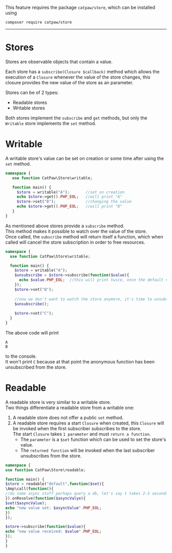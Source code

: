 This feature requires the package `catpaw/store`, which can be installed using<br/>
```
composer require catpaw/store
```
<hr/>

# Stores

Stores are observable objects that contain a value.

Each store has a `subscribe(Closure $callback)` method which allows the execution of a `Closure` whenever the value of the store changes, this closure provides the new value of the store as an parameter.

Stores can be of 2 types:

- Readable stores
- Writable stores


Both stores implement the `subscribe` and `get` methods, but only the `Writable` store implements the `set` method.

# Writable

A writable store's value can be set on creation or some time after using the `set` method.

 ```php
 namespace {
	use function CatPaw\Store\writable;

    function main() {
      $store = writable("A");       //set on creation
      echo $store->get().PHP_EOL;   //will print "A"
      $store->set("B");             //changing the value
      echo $store->get().PHP_EOL;   //will print "B"
    }
}
 ```
 
 As mentioned above stores provide a `subscribe` method.<br/>
 This method makes it possible to watch over the value of the store.<br/>
 Once called, the `subscribe` method will return itself a function, which when called will cancel the store subscription in order to free resources.
 
  ```php
 namespace {
	use function CatPaw\Store\writable;

    function main() {
      $store = writable("A");
      $unsubscribe = $store->subscribe(function($value){
        echo $value.PHP_EOL;  //this will print twice, once the default value "A", then "B" when it changes.
      });
      $store->set("B");
      
      //now we don't want to watch the store anymore, it's time to unsubscribe from it.
      $unsubscribe();
      
      $store->set("C");
    }
}
 ```
 The above code will print 
 ```
 A
 B
 ```
 to the console.<br/>
 It won't print `C` because at that point the anonymous function has been unsubscribed from the store.
 
# Readable

A readable store is very similar to a writable store.<br/>
Two things differentiate a readable store from a writable one:

1. A readable store does not offer a public `set` method.
2. A readable store requires a start `Closure` when created, this `Closure` will be invoked when the first subscriber subscribes to the store.<br/>
   The start `Closure` takes  `1 parameter` and must `return a function`.<br/>
      - The `parameter` is a `$set` function which can be used to set the store's value.<br/>
      - The `returned function` will be invoked when the last subscriber unsubscribes from the store.

 ```php
namespace {
use function CatPaw\Store\readable;

function main() {
$store = readable("default",function($set){
\Amp\call(function(){
//do some async stuff perhaps query a db, let's say t takes 2-3 seconds
}).onResolve(function($asyncValye){
$set($asyncValue);
echo "new value set: $asyncValue".PHP_EOL;
})
});

$store->subscribe(function($value){
echo "new value received: $value".PHP_EOL;
});
}
}
 ```
